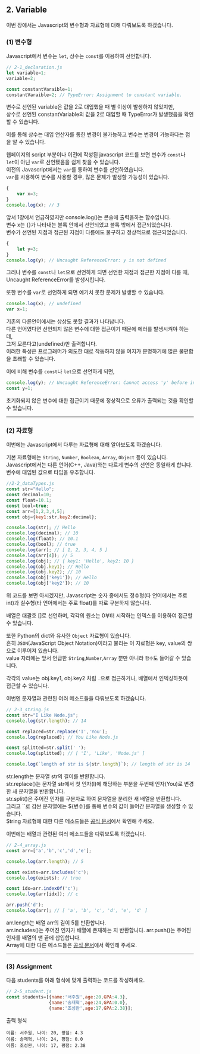 ## 2. Variable
이번 장에서는 Javascript의 변수형과 자료형에 대해 다뤄보도록 하겠습니다.  
### (1) 변수형
Javascript에서 변수는 `let`, 상수는 `const`를 이용하여 선언합니다.  
``` javascript
// 2-1_declaration.js
let variable=1;
variable=2;

const constantVaraible=1;
constantVaraible=2; // TypeError: Assignment to constant variable.
```  
변수로 선언된 variable은 값을 2로 대입했을 때 별 이상이 발생하지 않았지만,  
상수로 선언된 constantVariable의 값을 2로 대입할 때 TypeError가 발생했음을 확인할 수 있습니다.  

이를 통해 상수는 대입 연산자를 통한 변경이 불가능하고 변수는 변경이 가능하다는 점을 알 수 있습니다.  

웹페이지의 script 부분이나 이전에 작성된 javascript 코드를 보면 변수가 `const`나 `let`이 아닌 `var`로 선언됐음을 쉽게 찾을 수 있습니다.   
이전의 Javascript에서는 `var`를 통하여 변수를 선언하였습니다.  
`var`를 사용하여 변수를 사용할 경우, 많은 문제가 발생할 가능성이 있습니다.  
  
```javascript
{
    var x=3;
}
console.log(x); // 3
```
앞서 1장에서 언급하였지만 console.log()는 콘솔에 출력을하는 함수입니다.  
변수 x는 {}가 나타내는 블록 안에서 선언되었고 블록 밖에서 접근되었습니다.  
변수가 선언된 지점과 접근된 지점이 다름에도 불구하고 정상적으로 접근되었습니다.  

```javascript
{
    let y=3;
}
console.log(y); // Uncaught ReferenceError: y is not defined
```
그러나 변수를 `const`나 `let`으로 선언하게 되면 선언한 지점과 접근한 지점이 다를 때, Uncaught ReferenceError를 발생시킵니다.  

또한 변수를 `var`로 선언하게 되면 예기치 못한 문제가 발생할 수 있습니다.  
```javascript
console.log(x); // undefined
var x=1;
```
기존의 다른언어에서는 상상도 못할 결과가 나타납니다.  
다른 언어였다면 선언되지 않은 변수에 대한 접근이기 때문에 에러를 발생시켜야 하는데,  
그저 모른다고(undefined)만 출력합니다.  
이러한 특성은 프로그래머가 의도한 대로 작동하지 않을 여지가 분명하기에 많은 불편함을 초래할 수 있습니다.  

이에 비해 변수를 `const`나 `let`으로 선언하게 되면,
```javascript
console.log(y); // Uncaught ReferenceError: Cannot access 'y' before initialization
const y=1;
```
초기화되지 않은 변수에 대한 접근이기 때문에 정상적으로 오류가 출력되는 것을 확인할 수 있습니다.  

---

### (2) 자료형
이번에는 Javascript에서 다루는 자료형에 대해 알아보도록 하겠습니다.  

기본 자료형에는 `String`, `Number`, `Boolean`, `Array`, `Object` 등이 있습니다.  
Javascript에서는 다른 언어(C++, Java)와는 다르게 변수의 선언은 동일하게 합니다.  
변수에 대입된 값으로 타입을 유추합니다.  
```javascript
//2-2_dataTypes.js
const str="Hello";
const decimal=10;
const float=10.1;
const bool=true;
const arr=[1,2,3,4,5];
const obj={key1:str,key2:decimal};

console.log(str); // Hello
console.log(decimal); // 10
console.log(float); // 10.1
console.log(bool); // true
console.log(arr); // [ 1, 2, 3, 4, 5 ]
console.log(arr[4]); // 5
console.log(obj); // { key1: 'Hello', key2: 10 }
console.log(obj.key1); // Hello
console.log(obj.key2); // 10
console.log(obj['key1']); // Hello
console.log(obj['key2']); // 10
```
위 코드를 보면 아시겠지만, Javascript는 숫자 중에서도 정수형(타 언어에서는 주로 int)과 실수형(타 언어에서는 주로 float)를 따로 구분하지 않습니다.  

배열은 대괄호 []로 선언하며, 각각의 원소는 0부터 시작하는 인덱스를 이용하여 접근할 수 있습니다.  

또한 Python의 dict와 유사한 `Object` 자료형이 있습니다.  
흔히 `JSON`(JavaScript Object Notation)이라고 불리는 이 자료형은 key, value의 쌍으로 이루어져 있습니다.  
value 자리에는 앞서 언급한 `String`,`Number`,`Array` 뿐만 아니라 `함수`도 들어갈 수 있습니다.   

각각의 value는 obj.key1, obj.key2 처럼 `.`으로 접근하거나, 
배열에서 인덱싱하듯이 접근할 수 있습니다.  

이번엔 문자열과 관련된 여러 메소드들을 다뤄보도록 하겠습니다.
```javascript
// 2-3_string.js
const str="I Like Node.js";
console.log(str.length); // 14

const replaced=str.replace('I','You');
console.log(replaced); // You Like Node.js

const splitted=str.split(' ');
console.log(splitted); // [ 'I', 'Like', 'Node.js' ]

console.log(`length of str is ${str.length}`); // length of str is 14
```
str.length는 문자열 str의 길이를 반환합니다.  
str.replace()는 문자열 str에서 첫 인자(I)에 해당하는 부분을 두번째 인자(You)로 변경한 새 문자열을 반환합니다.  
str.split()은 주어진 인자를 구분자로 하여 문자열을 분리한 새 배열을 반환합니다.  
그리고 ``로 감싼 문자열에는 ${변수}를 통해 변수의 값이 들어간 문자열을 생성할 수 있습니다.  
String 자료형에 대한 다른 메소드들은 [공식 문서](https://developer.mozilla.org/ko/docs/Web/JavaScript/Reference/Global_Objects/String)에서 확인해 주세요.  

이번에는 배열과 관련된 여러 메소드들을 다뤄보도록 하겠습니다.  

```javascript
// 2-4_array.js
const arr=['a','b','c','d','e'];

console.log(arr.length); // 5

const exists=arr.includes('c');
console.log(exists); // true

const idx=arr.indexOf('c');
console.log(arr[idx]); // c

arr.push('d');
console.log(arr); // [ 'a', 'b', 'c', 'd', 'e', 'd' ]
```
arr.length는 배열 arr의 길이 5를 반환합니다.  
arr.includes()는 주어진 인자가 배열에 존재하는 지 반환합니다.
arr.push()는 주어진 인자를 배열의 맨 끝에 삽입합니다.  
Array에 대한 다른 메소드들은 [공식 문서](https://developer.mozilla.org/ko/docs/Web/JavaScript/Reference/Global_Objects/Array)에서 확인해 주세요.  

---
### (3) Assignment
다음 students를 아래 형식에 맞게 출력하는 코드를 작성하세요.
```javascript
// 2-5_student.js
const students=[{name:'서주원',age:20,GPA:4.3},
                {name:'송재혁',age:24,GPA:0.0},
                {name:'조성완',age:17,GPA:2.38}];
```
출력 형식
```
이름: 서주원, 나이: 20, 평점: 4.3
이름: 송재혁, 나이: 24, 평점: 0.0
이름: 조성완, 나이: 17, 평점: 2.38
```